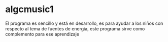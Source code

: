 # algcmusic1

El programa es sencillo y está en desarrollo, es para ayudar a los niños con respecto al tema de fuentes de energia,
este programa sirve como complemento para ese aprendizaje

